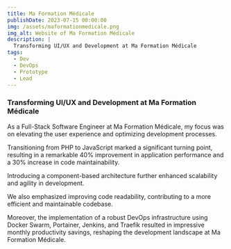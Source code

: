 ```yaml
---
title: Ma Formation Médicale
publishDate: 2023-07-15 00:00:00
img: /assets/maformationmedicale.png
img_alt: Website of Ma Formation Médicale
description: |
  Transforming UI/UX and Development at Ma Formation Médicale
tags:
  - Dev
  - DevOps
  - Prototype
  - Lead
---
```


### Transforming UI/UX and Development at Ma Formation Médicale

<p>As a Full-Stack Software Engineer at Ma Formation Médicale, my focus was on elevating the user experience and optimizing development processes.</p>

</p>Transitioning from PHP to JavaScript marked a significant turning point, resulting in a remarkable 40% improvement in application performance and a 30% increase in code maintainability.</p>
</p>Introducing a component-based architecture further enhanced scalability and agility in development.</p>
</p>We also emphasized improving code readability, contributing to a more efficient and maintainable codebase.</p>

</p>Moreover, the implementation of a robust DevOps infrastructure using Docker Swarm, Portainer, Jenkins, and Traefik resulted in impressive monthly productivity savings, reshaping the development landscape at Ma Formation Médicale.</p>